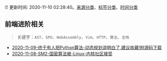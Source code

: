 :alarm_clock: 更新时间: 2020-11-10 02:28:40。[来源分类](../README.md)、[标签分类](../TAGS.md)、[时间分类](../TIMELINE.md)

## 前端进阶相关


> 关键字：`AST`、`GPU`、`WebAssembly`、`Vim`、`HTTP`、`算法`、`全栈`



- [2020-11-09-终于有人把Python算法-动态规划讲明白了,建议收藏!附源码下载](https://sec.thief.one/article_content?a_id=ac99285a4d487d5f1c800d3a42ed3cde) 
- [2020-11-08-SM2-国密算法被-Linux-内核社区接受](https://sec.thief.one/article_content?a_id=86c386426f1ec71cee86beb69c640b19) 